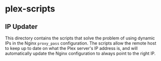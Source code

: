 # plex-scripts

## IP Updater

This directory contains the scripts that solve the problem of using dynamic IPs in the Nginx `proxy_pass` configuration. The scripts allow the remote host to keep up to date on what the Plex server's IP address is, and will automatically update the Nginx configuration to always point to the right IP.
